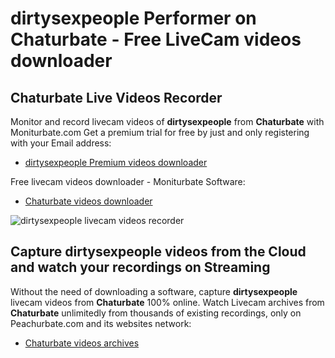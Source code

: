# dirtysexpeople Performer on Chaturbate - Free LiveCam videos downloader

## Chaturbate Live Videos Recorder

Monitor and record livecam videos of **dirtysexpeople** from **Chaturbate** with Moniturbate.com
Get a premium trial for free by just and only registering with your Email address:
* [dirtysexpeople Premium videos downloader](https://moniturbate.com/request-demo-licence-key.html)

Free livecam videos downloader - Moniturbate Software:
* [Chaturbate videos downloader](https://moniturbate.com/moniturbate-download-software.html)

![dirtysexpeople livecam videos recorder](https://peachurnet.com/templates/moniturbate-software.png)


## Capture dirtysexpeople videos from the Cloud and watch your recordings on Streaming

Without the need of downloading a software, capture **dirtysexpeople** livecam videos from **Chaturbate** 100% online.
Watch Livecam archives from **Chaturbate** unlimitedly from thousands of existing recordings, only on Peachurbate.com and its websites network:
* [Chaturbate videos archives](https://peachurnet.com/)